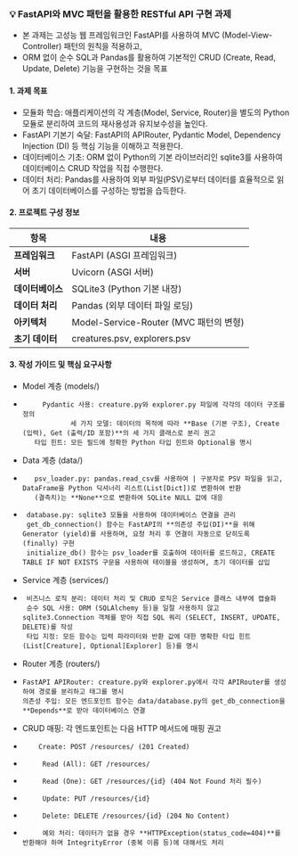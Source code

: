 ### 💡 FastAPI와 MVC 패턴을 활용한 RESTful API 구현 과제
- 본 과제는 고성능 웹 프레임워크인 FastAPI를 사용하여 MVC (Model-View-Controller) 패턴의 원칙을 적용하고,
- ORM 없이 순수 SQL과 Pandas를 활용하여 기본적인 CRUD (Create, Read, Update, Delete) 기능을 구현하는 것을 목표

#### 1. 과제 목표
- 모듈화 학습: 애플리케이션의 각 계층(Model, Service, Router)을 별도의 Python 모듈로 분리하여 코드의 재사용성과 유지보수성을 높인다.
- FastAPI 기본기 숙달: FastAPI의 APIRouter, Pydantic Model, Dependency Injection (DI) 등 핵심 기능을 이해하고 적용한다.
- 데이터베이스 기초: ORM 없이 Python의 기본 라이브러리인 sqlite3를 사용하여 데이터베이스 CRUD 작업을 직접 수행한다.
- 데이터 처리: Pandas를 사용하여 외부 파일(PSV)로부터 데이터를 효율적으로 읽어 초기 데이터베이스를 구성하는 방법을 습득한다.

#### 2. 프로젝트 구성 정보

| **항목**         | **내용**                              |
|-------------------|---------------------------------------|
| **프레임워크**   | FastAPI (ASGI 프레임워크)            |
| **서버**        | Uvicorn (ASGI 서버)                  |
| **데이터베이스** | SQLite3 (Python 기본 내장)           |
| **데이터 처리**  | Pandas (외부 데이터 파일 로딩)        |
| **아키텍처**    | Model-Service-Router (MVC 패턴의 변형) |
| **초기 데이터**  | creatures.psv, explorers.psv         |


#### 3. 작성 가이드 및 핵심 요구사항

- Model 계층 (models/)
-          Pydantic 사용: creature.py와 explorer.py 파일에 각각의 데이터 구조를 정의
                  세 가지 모델: 데이터의 목적에 따라 **Base (기본 구조), Create (입력), Get (출력/ID 포함)**의 세 가지 클래스로 분리 권고
         타입 힌트: 모든 필드에 정확한 Python 타입 힌트와 Optional을 명시

- Data 계층 (data/)
-        psv_loader.py: pandas.read_csv를 사용하여 | 구분자로 PSV 파일을 읽고, DataFrame을 Python 딕셔너리 리스트(List[Dict])로 변환하여 반환
         (결측치)는 **None**으로 변환하여 SQLite NULL 값에 대응
-      database.py: sqlite3 모듈을 사용하여 데이터베이스 연결을 관리
       get_db_connection() 함수는 FastAPI의 **의존성 주입(DI)**을 위해 Generator (yield)를 사용하며, 요청 처리 후 연결이 자동으로 닫히도록 (finally) 구현
       initialize_db() 함수는 psv_loader를 호출하여 데이터를 로드하고, CREATE TABLE IF NOT EXISTS 구문을 사용하여 테이블을 생성하며, 초기 데이터를 삽입
   
- Service 계층 (services/)
-      비즈니스 로직 분리: 데이터 처리 및 CRUD 로직은 Service 클래스 내부에 캡슐화
       순수 SQL 사용: ORM (SQLAlchemy 등)을 일절 사용하지 않고 sqlite3.Connection 객체를 받아 직접 SQL 쿼리 (SELECT, INSERT, UPDATE, DELETE)를 작성
       타입 지정: 모든 함수는 입력 파라미터와 반환 값에 대한 명확한 타입 힌트(List[Creature], Optional[Explorer] 등)를 명시

- Router 계층 (routers/)
-     FastAPI APIRouter: creature.py와 explorer.py에서 각각 APIRouter를 생성하여 경로를 분리하고 태그를 명시
      의존성 주입: 모든 엔드포인트 함수는 data/database.py의 get_db_connection을 **Depends**로 받아 데이터베이스 연결

- CRUD 매핑: 각 엔드포인트는 다음 HTTP 메서드에 매핑 권고
-         Create: POST /resources/ (201 Created)
-          Read (All): GET /resources/
-          Read (One): GET /resources/{id} (404 Not Found 처리 필수)
-          Update: PUT /resources/{id}
-          Delete: DELETE /resources/{id} (204 No Content)
-          예외 처리: 데이터가 없을 경우 **HTTPException(status_code=404)**를 반환해야 하며 IntegrityError (중복 이름 등)에 대해서도 처리

